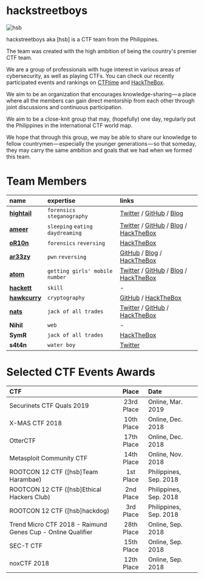 # hackstreetboys

![hsb](https://i.imgur.com/X5q5l2i.jpg)

hackstreetboys aka [hsb] is a CTF team from the Philippines.

The team was created with the high ambition of being the country's premier CTF team.

We are a group of professionals with huge interest in various areas of cybersecurity, as well as playing CTFs. You can check our recently participated events and rankings on [CTFtime](https://ctftime.org/team/43377) and [HackTheBox](https://www.hackthebox.eu/home/teams/profile/1246).

We aim to be an organization that encourages knowledge-sharing — a place where all the members can gain direct mentorship from each other through joint discussions and continuous participation. 

We aim to be a close-knit group that may, (hopefully) one day, regularly put the Philippines in the international CTF world map. 

We hope that through this group, we may be able to share our knowledge to fellow countrymen — especially the younger generations — so that someday, they may carry the same ambition and goals that we had when we formed this team.

# Team Members

| name        | expertise          | links |
|:-------------|:------------------|:------|
| [**hightail**](https://ctftime.org/user/27765) | `forensics` `steganography` | [Twitter](https://twitter.com/mzer0n) / [GitHub](https://github.com/monliclican) / [Blog](https://medium.com/@monliclican) |
| [**ameer**](https://ethicalhackers.club/) | `sleeping` `eating` `daydreaming`  | [Twitter](https://twitter.com/ameerpornillos) / [GitHub](https://github.com/ameerpornillos) / [Blog](https://ethicalhackers.club/) / [HackTheBox](https://www.hackthebox.eu/profile/7252) |
| [**oR10n**](https://ctftime.org/user/27824) | `forensics` `reversing`      | [HackTheBox](https://www.hackthebox.eu/home/users/profile/12604)  |
| [**ar33zy**](https://ctftime.org/user/38734) | `pwn` `reversing` | [GitHub](https://github.com/ar33zy) / [Blog](https://medium.com/@ar33zy) / [HackTheBox](https://www.hackthebox.eu/home/users/profile/26849) |
| [**atom**](https://ctftime.org/user/31677) | `getting girls' mobile number` | [Twitter](https://twitter.com/@ajdumanhug) / [GitHub](https://github.com/ajdumanhug) / [Blog](https://medium.com/@ajdumanhug) / [HackTheBox](https://www.hackthebox.eu/home/users/profile/55589) |
| [**hackett**](https://ctftime.org/user/45247) | `skill` | -  |
| [**hawkcurry**](https://ctftime.org/user/44130) | `cryptography` | [GitHub](https://github.com/pberba) / [HackTheBox](https://www.hackthebox.eu/home/users/profile/26847) |
| [**nats**](https://ctftime.org/user/46414) | `jack of all trades` | [Twitter](https://twitter.com/nandwaninathu) / [GitHub](https://github.com/nathunandwani) / [HackTheBox](https://www.hackthebox.eu/home/users/profile/19087) |
| **Nihil** | `web` | -  |
| **SymR** | `jack of all trades` | [HackTheBox](https://www.hackthebox.eu/home/users/profile/50201) |
| **s4t4n** | `water boy` | [Twitter](https://twitter.com/s4t4n0x5f7068) |

# Selected CTF Events Awards

| CTF                                       | Place      | Date                                 |
|:------------------------------------------|:----------:|:-------------------------------------|
| Securinets CTF Quals 2019                 | 23rd Place |                    Online, Mar. 2019 |
| X-MAS CTF 2018                            | 10th Place |                    Online, Dec. 2018 |
| OtterCTF                                  | 17th Place |                  Online, Dec. 2018 |
| Metasploit Community CTF                  | 14th Place |                   Online, Nov. 2018 |
| ROOTCON 12 CTF ([hsb]Team Harambae)       | 1st Place  |             Philippines, Sep. 2018 |
| ROOTCON 12 CTF ([hsb]Ethical Hackers Club)| 2nd Place  |    Philippines, Sep. 2018 |
| ROOTCON 12 CTF ([hsb]hackdog)             | 3rd Place  |              Philippines, Sep. 2018 |
| Trend Micro CTF 2018 - Raimund Genes Cup - Online Qualifier | 28th Place | Online, Sep. 2018 |
| SEC-T CTF                                 | 15th Place |                   Online, Sep. 2018 |
| noxCTF 2018                               | 12th Place |                   Online, Sep. 2018 |

